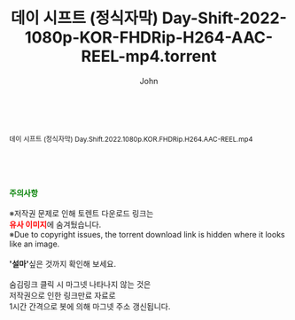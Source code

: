 ﻿---
layout: post
title:  "데이 시프트 (정식자막) Day-Shift-2022-1080p-KOR-FHDRip-H264-AAC-REEL-mp4.torrent"
author: John
categories: [ 영화 ]
tags: [  ]
image:  
description: "데이 시프트 (정식자막) Day-Shift-2022-1080p-KOR-FHDRip-H264-AAC-REEL-mp4 torrent 정보 공유"
toc: true
toc_sticky: true
---

<br>
<div class="view-img">
<a class="view_image" href="http://torrentmobile61.com/bbs/view_image.php?fn=%2Fdata%2Ffile%2Fmovie%2F1040166563_9ZRlSUG4_cf121f8de4b4cacddeccc618f4c5202638e596db.jpg" target="_blank"><img alt="" class="img-tag" content="http://torrentmobile61.com/data/file/movie/1040166563_9ZRlSUG4_cf121f8de4b4cacddeccc618f4c5202638e596db.jpg" itemprop="image" src="http://torrentmobile61.com/data/file/movie/1040166563_9ZRlSUG4_cf121f8de4b4cacddeccc618f4c5202638e596db.jpg"/></a><a class="view_image" href="http://torrentmobile61.com/bbs/view_image.php?fn=%2Fdata%2Ffile%2Fmovie%2F1040166563_zZDv7hri_355bf9d2e0ba72b8c0a24fe26735f02db8e3946b.jpg" target="_blank"><img alt="" class="img-tag" content="http://torrentmobile61.com/data/file/movie/1040166563_zZDv7hri_355bf9d2e0ba72b8c0a24fe26735f02db8e3946b.jpg" itemprop="image" src="http://torrentmobile61.com/data/file/movie/1040166563_zZDv7hri_355bf9d2e0ba72b8c0a24fe26735f02db8e3946b.jpg"/></a></div><div class="view-content" itemprop="description">
<p><span style="font-size:12px;">데이 시프트 (정식자막) Day.Shift.2022.1080p.KOR.FHDRip.H264.AAC-REEL.mp4</span> </p> </div>
    
<br><br><br>
<p data-ke-size="size16"><b><span style="color: green;">주의사항</span></b><br /><br />※저작권 문제로 인해 토렌트 다운로드 링크는<br /><b><span style="color: red;">유사 이미지</span></b>에 숨겨뒀습니다.<br />※Due to copyright issues, the torrent download link is hidden where it looks like an image.<br /><br /><b>'설마'</b>싶은 것까지 확인해 보세요.<br /><br />숨김링크 클릭 시 마그넷 나타나지 않는 것은<br />저작권으로 인한 링크만료 자료로<br />1시간 간격으로 봇에 의해 마그넷 주소 갱신됩니다.</p>
